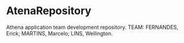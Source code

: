 # AtenaRepository
Athena application team development repository.
TEAM:
  FERNANDES, Erick;
  MARTINS, Marcelo;
  LINS, Wellington.
